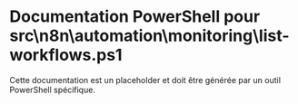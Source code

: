 # Documentation PowerShell pour src\n8n\automation\monitoring\list-workflows.ps1

Cette documentation est un placeholder et doit être générée par un outil PowerShell spécifique.
